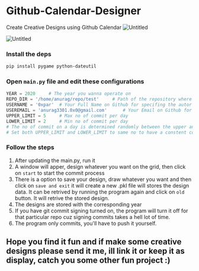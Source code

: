 # Github-Calendar-Designer
Create Creative Designs using Github Calendar
![Untitled](https://user-images.githubusercontent.com/52702259/179017623-de7e8342-054f-4015-85ee-8d31ae60d414.png)

![Untitled](https://user-images.githubusercontent.com/52702259/179019294-e6ce5223-fb85-41a8-bd41-9fbfd264b3d9.png)

### Install the deps
```sh
pip install pygame python-dateutil
```

### Open `main.py` file and edit these configurations
```py
YEAR = 2020     # The year you wanna operate on
REPO_DIR = '/home/anurag/repo/test'     # Path of the repository where all the commits will happen
USERNAME = '0xpar'  # Your Full Name on Github for specifing the autor in commits
USEREMAIL = 'anurag3301.0x0@gmail.com'      # Your Email on Github for specifing the author in commit 
UPPER_LIMIT = 5     # Max no of commit per day 
LOWER_LIMIT = 2     # Min no of commit per day
# The no of commit on a day is determined randomly between the upper and lower limit
# Set both UPPER_LIMIT and LOWER_LIMIT to same no to have a constent commit no.
```

### Follow the steps
1. After updating the main.py, run it
2. A window will apper, design whatever you want on the grid, then click on `start` to start the commit process
3. There is a option to save your design, draw whatever you want and then click on `save and exit` it will create a new <year>.pkl file will stores the design data. It can be retrived by running the program again and click on `old` button. It will retrive the stored design.
4. The designs are stored with the corresponding year
5. If you have git commit signing turned on, the program will turn it off for that particular repo cuz signing commits takes a hell lot of time.
6. The program only commits, you'll have to push it yourself.

## Hope you find it fun and if make some creative designs please send it me, ill link it or keep it as display, catch you some other fun project :)
